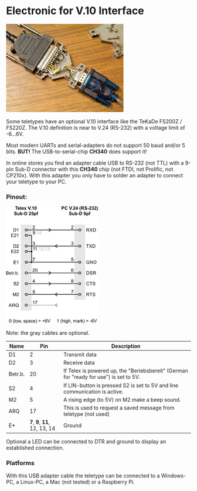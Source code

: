 # Electronic for V.10 Interface

<img src="../img/V.10.JPG" width="320px">

Some teletypes have an optional V.10 interface like the TeKaDe FS200Z / FS220Z. The V.10 definition is near to V.24 (RS-232) with a voltage limit of -6...6V.

Most modern UARTs and serial-adapters do not support 50 baud and/or 5 bits. **BUT!** The USB-to-serial-chip **CH340** does support it!

In online stores you find an adapter cable USB to RS-232 (not TTL) with a 9-pin Sub-D connector with this **CH340** chip (not FTDI, not Prolific, not CP210x). With this adapter you only have to solder an adapter to connect your teletype to your PC.

### Pinout:

<img src="../img/V10Adapter.png" width="250px">

Note: the gray cables are optional.


| Name | Pin | Description |
| --- | --- | --- |
| D1 | 2 | Transmit data
| D2 | 3 | Receive data
| Betr.b. | 20 | If Telex is powered up, the "Beriebsbereit" (German for "ready for use") is set to 5V.
| S2 | 4 | If LIN-button is pressed S2 is set to 5V and line communication is active.
| M2 | 5 | A rising edge (to 5V) on M2 make a beep sound.
| ARQ | 17 | This is used to request a saved message from teletype (not used)
| E* | **7**, **9**, **11**, 12, 13, 14 | Ground

Optional a LED can be connected to DTR and ground to display an established connection.

### Platforms

With this USB adapter cable the teletype can be connected to a Windows-PC, a Linux-PC, a Mac (not tested) or a Raspberry Pi.
